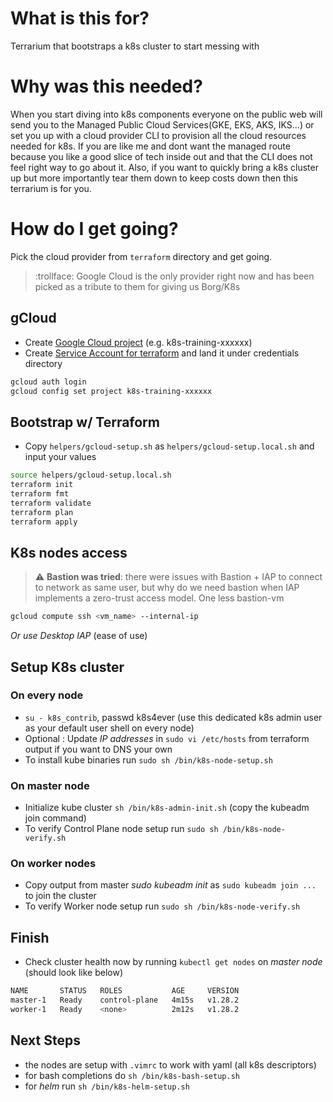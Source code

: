 # What is this for?
Terrarium that bootstraps a k8s cluster to start messing with


# Why was this needed?
When you start diving into k8s components everyone on the public web will send you to the Managed Public Cloud Services(GKE, EKS, AKS, IKS...) or set you up with a cloud provider CLI to provision all the cloud resources needed for k8s. If you are like me and dont want the managed route because you like a good slice of tech inside out and that the CLI does not feel right way to go about it. Also, if you want to quickly bring a k8s cluster up but more importantly tear them down to keep costs down then this terrarium is for you.


# How do I get going?
Pick the cloud provider from `terraform` directory and get going.
> :trollface: Google Cloud is the only provider right now and has been picked as a tribute to them for giving us Borg/K8s


## gCloud
- Create [Google Cloud project](https://developers.google.com/workspace/guides/create-project) (e.g. k8s-training-xxxxxx)
- Create [Service Account for terraform](https://cloud.google.com/iam/docs/keys-create-delete) and land it under credentials directory
```bash
gcloud auth login
gcloud config set project k8s-training-xxxxxx
```


## Bootstrap w/ Terraform
- Copy `helpers/gcloud-setup.sh` as `helpers/gcloud-setup.local.sh` and input your values
```bash
source helpers/gcloud-setup.local.sh
terraform init
terraform fmt
terraform validate
terraform plan
terraform apply
```


## K8s nodes access
> :warning: **Bastion was tried**: there were issues with Bastion + IAP to connect to network as same user, but why do we need bastion when IAP implements a zero-trust access model. One less bastion-vm
```bash
gcloud compute ssh <vm_name> --internal-ip
```
*Or use Desktop IAP* (ease of use)


## Setup K8s cluster
### On every node
- `su - k8s_contrib`, passwd k8s4ever (use this dedicated k8s admin user as your default user shell on every node)
- Optional : Update _IP addresses_ in `sudo vi /etc/hosts` from terraform output if you want to DNS your own
- To install kube binaries run `sudo sh /bin/k8s-node-setup.sh`

### On master node
- Initialize kube cluster `sh /bin/k8s-admin-init.sh` (copy the kubeadm join command)
- To verify Control Plane node setup run `sudo sh /bin/k8s-node-verify.sh`

### On worker nodes
- Copy output from master *sudo kubeadm init* as  `sudo kubeadm join ...` to join the cluster
- To verify Worker node setup run `sudo sh /bin/k8s-node-verify.sh`


## Finish
- Check cluster health now by running `kubectl get nodes` on *master node* (should look like below)
```bash
NAME       STATUS   ROLES           AGE     VERSION
master-1   Ready    control-plane   4m15s   v1.28.2
worker-1   Ready    <none>          2m12s   v1.28.2
```

## Next Steps
- the nodes are setup with `.vimrc` to work with yaml (all k8s descriptors)
- for bash completions do `sh /bin/k8s-bash-setup.sh`
- for *helm* run `sh /bin/k8s-helm-setup.sh`